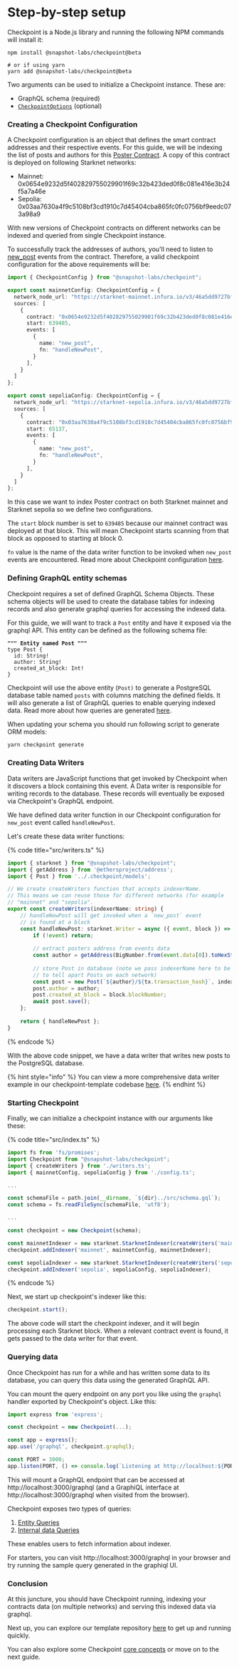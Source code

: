 # Step-by-step setup

Checkpoint is a Node.js library and running the following NPM commands will install it:

```
npm install @snapshot-labs/checkpoint@beta

# or if using yarn
yarn add @snapshot-labs/checkpoint@beta
```

Two arguments can be used to initialize a Checkpoint instance. These are:

* GraphQL schema (required)
* &#x20;[`CheckpointOptions`](advanced-options.md) (optional)

### Creating a Checkpoint Configuration

A Checkpoint configuration is an object that defines the smart contract addresses and their respective events. For this guide, we will be indexing the list of posts and authors for this [Poster Contract](https://github.com/snapshot-labs/starknet-poster/blob/master/contracts/Poster.cairo). A copy of this contract is deployed on following Starknet networks:

* Mainnet: 0x0654e9232d5f402829755029901f69c32b423ded0f8c081e416e3b24f5a7a46e
* Sepolia: 0x03aa7630a4f9c5108bf3cd1910c7d45404cba865fc0fc0756bf9eedc073a98a9

With new versions of Checkpoint contracts on different networks can be indexed and queried from single Checkpoint instance.

To successfully track the addresses of authors, you'll need to listen to [new\_post](https://github.com/snapshot-labs/starknet-poster/blob/master/contracts/Poster.cairo#L7) events from the contract. Therefore, a valid checkpoint configuration for the above requirements will be:

```typescript
import { CheckpointConfig } from "@snapshot-labs/checkpoint";

export const mainnetConfig: CheckpointConfig = {
  network_node_url: "https://starknet-mainnet.infura.io/v3/46a5dd9727bf48d4a132672d3f376146",
  sources: [
    {
      contract: "0x0654e9232d5f402829755029901f69c32b423ded0f8c081e416e3b24f5a7a46e",
      start: 639485,
      events: [
        {
          name: "new_post",
          fn: "handleNewPost",
        }
      ],
    }
  ]
};

export const sepoliaConfig: CheckpointConfig = {
  network_node_url: "https://starknet-sepolia.infura.io/v3/46a5dd9727bf48d4a132672d3f376146",
  sources: [
    {
      contract: "0x03aa7630a4f9c5108bf3cd1910c7d45404cba865fc0fc0756bf9eedc073a98a9",
      start: 65137,
      events: [
        {
          name: "new_post",
          fn: "handleNewPost",
        }
      ],
    }
  ]
};
```

In this case we want to index Poster contract on both Starknet mainnet and Starknet sepolia so we define two configurations.

The `start` block number is set to `639485` because our mainnet contract was deployed at that block. This will mean Checkpoint starts scanning from that block as opposed to starting at block 0.

`fn` value is the name of the data writer function to be invoked when `new_post` events are encountered. Read more about Checkpoint configuration [here](../core-concepts/checkpoint-configuration.md).

### Defining GraphQL entity schemas

Checkpoint requires a set of defined GraphQL Schema Objects. These schema objects will be used to create the database tables for indexing records and also generate graphql queries for accessing the indexed data.

For this guide, we will want to track a `Post` entity and have it exposed via the graphql API. This entity can be defined as the following schema file:

<pre class="language-graphql" data-title="src/schema.gql"><code class="lang-graphql"><strong>""" Entity named Post """
</strong>type Post {
  id: String!
  author: String!
  created_at_block: Int!
}
</code></pre>

Checkpoint will use the above entity (`Post)` to generate a PostgreSQL database table named `posts` with columns matching the defined fields. It will also generate a list of GraphQL queries to enable querying indexed data. Read more about how queries are generated [here](../core-concepts/entity-schema.md#query-generation).

When updating your schema you should run following script to generate ORM models:

```sh
yarn checkpoint generate
```

### Creating Data Writers

Data writers are JavaScript functions that get invoked by Checkpoint when it discovers a block containing this event. A Data writer is responsible for writing records to the database. These records will eventually be exposed via Checkpoint's GraphQL endpoint.

We have defined data writer function in our Checkpoint configuration for `new_post` event called `handleNewPost`.

Let's create these data writer functions:

{% code title="src/writers.ts" %}
```typescript
import { starknet } from "@snapshot-labs/checkpoint";
import { getAddress } from '@ethersproject/address';
import { Post } from '../.checkpoint/models';

// We create createWriters function that accepts indexerName.
// This means we can reuse those for different networks (for example
// "mainnet" and "sepolia".
export const createWriters(indexerName: string) {
    // handleNewPost will get invoked when a `new_post` event
    // is found at a block
    const handleNewPost: starknet.Writer = async ({ event, block }) => {
        if (!event) return;
    
        // extract posters address from events data
        const author = getAddress(BigNumber.from(event.data[0]).toHexString());
        
        // store Post in database (note we pass indexerName here to be able
        // to tell apart Posts on each network)
        const post = new Post(`${author}/${tx.transaction_hash}`, indexerName);
        post.author = author;
        post.created_at_block = block.blockNumber;
        await post.save();
    };
    
    return { handleNewPost };
}
```
{% endcode %}

With the above code snippet, we have a data writer that writes new posts to the PostgreSQL database.

{% hint style="info" %}
You can view a more comprehensive data writer example in our checkpoint-template codebase [here](https://github.com/snapshot-labs/checkpoint-template/blob/master/src/writers.ts).
{% endhint %}

### Starting Checkpoint

Finally, we can initialize a checkpoint instance with our arguments like these:

{% code title="src/index.ts" %}
```typescript
import fs from 'fs/promises';
import Checkpoint from "@snapshot-labs/checkpoint";
import { createWriters } from './writers.ts';
import { mainnetConfig, sepoliaConfig } from './config.ts';

...

const schemaFile = path.join(__dirname, `${dir}../src/schema.gql`);
const schema = fs.readFileSync(schemaFile, 'utf8');

...

const checkpoint = new Checkpoint(schema);

const mainnetIndexer = new starknet.StarknetIndexer(createWriters('mainnet'));
checkpoint.addIndexer('mainnet', mainnetConfig, mainnetIndexer);

const sepoliaIndexer = new starknet.StarknetIndexer(createWriters('sepolia'));
checkpoint.addIndexer('sepolia', sepoliaConfig, sepoliaIndexer);
```
{% endcode %}

Next, we start up checkpoint's indexer like this:

```typescript
checkpoint.start();
```

The above code will start the checkpoint indexer, and it will begin processing each Starknet block. When a relevant contract event is found, it gets passed to the data writer for that event.

### Querying data

Once Checkpoint has run for a while and has written some data to its database, you can query this data using the generated GraphQL API.

You can mount the query endpoint on any port you like using the `graphql` handler exported by Checkpoint's object. Like this:

```typescript
import express from 'express';

const checkpoint = new Checkpoint(...);

const app = express();
app.use('/graphql', checkpoint.graphql);

const PORT = 3000;
app.listen(PORT, () => console.log(`Listening at http://localhost:${PORT}`));
```

This will mount a GraphQL endpoint that can be accessed at http://localhost:3000/graphql (and a GraphiQL interface at http://localhost:3000/graphql when visited from the browser).&#x20;

Checkpoint exposes two types of queries:&#x20;

1. [Entity Queries](../core-concepts/entity-schema.md#query-generation)
2. [Internal data Queries](../core-concepts/internal-data-query.md)

These enables users to fetch information about indexer.

For starters, you can visit http://localhost:3000/graphql in your browser and try running the sample query generated in the graphiql UI.

### Conclusion

At this juncture, you should have Checkpoint running, indexing your contracts data (on multiple networks) and serving this indexed data via graphql.&#x20;

Next up, you can explore our template repository [here](https://github.com/snapshot-labs/checkpoint-template) to get up and running quickly.

You can also explore some Checkpoint [core concepts](broken-reference) or move on to the next guide.

